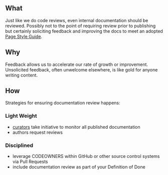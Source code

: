 ## What

Just like we do code reviews, even internal documentation should be reviewed. Possibly not to the point of requiring review prior to publishing but certainly soliciting feedback and improving the docs to meet an adopted [Page Style Guide](../per_project/page_style_guide.md).

## Why

Feedback allows us to accelerate our rate of growth or improvement. Unsolicited feedback, often unwelcome elsewhere, is like gold for anyone writing content.

## How

Strategies for ensuring documentation review happens:

### Light Weight

* [curators](../per_project/curators.md) take initiative to monitor all published documentation
* authors request reviews

### Disciplined

* leverage CODEOWNERS within GitHub or other source control systems via Pull Requests
* include documentation review as part of your Definition of Done
